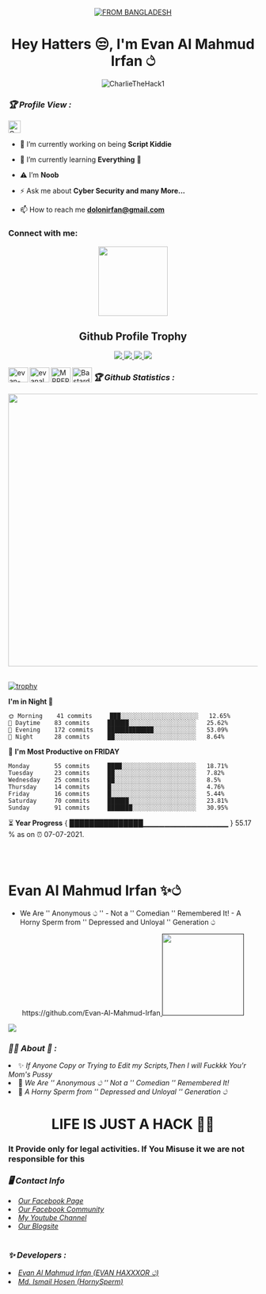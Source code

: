 
<p align="center">
<a href="#"><img title="FROM BANGLADESH" src="https://img.shields.io/badge/FROM-BANGLADESH-red?colorA=%23FF9933&colorB=%23138808&style=for-the-badge"></a>
</p>
<h1 align="center">Hey Hatters 😒, I'm Evan Al Mahmud Irfan ථ</h1>
<p align="center">  <img src="https://profile-counter.glitch.me/CharlieTheHack1/count.svg" alt="CharlieTheHack1"/></p>

<h3><b><i>🏆 Profile View :</i></b></h3>
<a href="https://github.com/Tech-abm"><img height="25" title="Counter" src="https://komarev.com/ghpvc/?username=Tech-abm&color=blueviolet&style=flat-square"></a>

<br>

- 🔭 I’m currently working on being **Script Kiddie**

- 🌱 I’m currently learning **Everything** 🥀

- ⚠️ I’m **Noob**

- ⚡ Ask me about **Cyber Security and many More...**

- 📫 How to reach me **dolonirfan@gmail.com**

### Connect with me:

<p align="center">
  <img width="140" src="https://user-images.githubusercontent.com/6661165/91657958-61b4fd00-eb00-11ea-9def-dc7ef5367e34.png" />  
  <h2 align="center">Github Profile Trophy</h2
  
</p>
<p align="center">
  <a href="https://github.com/ryo-ma/github-profile-trophy/issues">
    <img src="https://img.shields.io/github/issues/ryo-ma/github-profile-trophy"/> 
  </a>
  <a href="https://github.com/sacrobrent/github-profile-trophy/network/members">
    <img src="https://img.shields.io/github/forks/ryo-ma/github-profile-trophy"/> 
  </a>  
  <a href="https://github.com/sacrobrent/github-profile-trophy/stargazers">
    <img src="https://img.shields.io/github/stars/ryo-ma/github-profile-trophy"/> 
  </a>
    <a href="https://github.com/sacrobrent/github-profile-trophy/LICENSE">
    <img src="https://img.shields.io/github/license/ryo-ma/github-profile-trophy"/> 
  </a>
</p>

<p align="left">  <a href="https://in.linkedin.com/in/evan-al-mahmud-irfan-331648203" target="blank"><img align="left" src="https://cdn.jsdelivr.net/npm/simple-icons@3.0.1/icons/linkedin.svg" alt="evan-al-mahmud-irfan-3316482031" height="30" width="40" /></a>
<a href="https://instagram.com/evanalmahmud" target="blank"><img align="left" src="https://cdn.jsdelivr.net/npm/simple-icons@3.0.1/icons/instagram.svg" alt="evanalmahmud" height="30" width="40" /></a>
<a href="https://twitter.com/MRRFRKR1" target="blank"><img align="left" src="https://cdn.jsdelivr.net/npm/simple-icons@3.0.1/icons/twitter.svg" alt="MRRFRKR1" height="30" width="40" /></a>
<a href="https://youtube.com/c/Bastard 18°0.9" target="blank"><img align="left" src="https://cdn.jsdelivr.net/npm/simple-icons@3.0.1/icons/youtube.svg" alt="Bastard 18°0.9" height="30" width="40" /></a></p>
</p>

<h3><b><i>🏆 Github Statistics :</i></b></h3>
<a href="https://github.com/Evan-Al-Mahmud-Irfan"><img width=550 src="https://github-profile-trophy.vercel.app/?username=noobboss1&theme=dracula&no-frame=true&title=Followers,Stars,Commit,Repository,Issues"/></a>

<br />
<br />  


[![trophy](https://github-profile-trophy.vercel.app/?username=sacrobrent)](https://github.com/ryo-ma/github-profile-trophy)

<!--START_SECTION:waka-->
**I'm in Night 🦉** 

```text
🌞 Morning    41 commits     ███░░░░░░░░░░░░░░░░░░░░░░   12.65% 
🌆 Daytime    83 commits     ██████░░░░░░░░░░░░░░░░░░░   25.62% 
🌃 Evening    172 commits    █████████████░░░░░░░░░░░░   53.09% 
🌙 Night      28 commits     ██░░░░░░░░░░░░░░░░░░░░░░░   8.64%

```
📅 **I'm Most Productive on FRIDAY** 

```text
Monday       55 commits     ████░░░░░░░░░░░░░░░░░░░░░   18.71% 
Tuesday      23 commits     ██░░░░░░░░░░░░░░░░░░░░░░░   7.82% 
Wednesday    25 commits     ██░░░░░░░░░░░░░░░░░░░░░░░   8.5% 
Thursday     14 commits     █░░░░░░░░░░░░░░░░░░░░░░░░   4.76% 
Friday       16 commits     █░░░░░░░░░░░░░░░░░░░░░░░░   5.44% 
Saturday     70 commits     ██████░░░░░░░░░░░░░░░░░░░   23.81% 
Sunday       91 commits     ███████░░░░░░░░░░░░░░░░░░   30.95%

```


<!--END_SECTION:waka-->

⏳ **Year Progress** { ███████████████▁▁▁▁▁▁▁▁▁▁▁▁▁▁▁▁ } 55.17 % as on ⏰ 07-07-2021.


<br />
<br />

# Evan Al Mahmud Irfan ✨ථ
- We Are '' Anonymous ථ ''  - Not a '' Comedian '' Remembered It!  - A Horny Sperm from '' Depressed and Unloyal '' Generation ථ
<!-- Github README -->
<p align="center">https://github.com/Evan-Al-Mahmud-Irfan<a href="">
<img height="165" src="https://github-readme-stats.vercel.app/api?username=sacrobrent&show_icons=true&include_all_commits=true&theme=react&cache_seconds=3200&hide_border=true" /></a>

<a href="https://github.com/Evan-Al-Mahmud-Irfan"><img src="https://github-readme-stats.vercel.app/api/top-langs/?username=sacrobrent&layout=compact&theme=react&hide_border=true" />
</a></p>

<h3><b><i>🧚🍷️ About 🍷 :</i></b></h3>
<li> ✨ <i>If Anyone Copy or Trying to Edit my Scripts,Then I will Fuckkk You'r Mom's Pussy</i></li>
<li> 💛 <i>We Are '' Anonymous ථ ''
 Not a '' Comedian '' Remembered It!</i></li>
<li> 🤍 <i>A Horny Sperm from '' Depressed and Unloyal '' Generation ථ</i></li>

<h1 align="center">LIFE IS JUST A HACK 🍷🍷</h1>

<h3> It Provide only for legal activities. If You Misuse it we are not responsible for this</h3>
<h3><b><i>🖥️ Contact Info </i></b></h3>
<li>  <i><a href="https://www.facebook.com/Evan.Al.Mahmud.Irfan.Official.xDD/">Our Facebook Page </a></i></li>
<li>  <i><a href="https://www.facebook.com/groups/288654882980619/?ref=share">Our Facebook Community</a></i></li>
<li>  <i><a href="https://www.youtube.com/channel/UC6dFZt9XF245WWnF_LsPzRQ">My Youtube Channel</a></i></li>
<li>  <i><a href="https://evanalmahmudirfan.blogspot.com/?m=1">Our Blogsite</a></i></li>

<br>
<h3><b><i>✨ Developers :</i></b></h3>
<li> <i><a href="https://www.facebook.com/Hey.Son.Its.Your.Papppa.E8A6.A5.M2H6U3.I7F2N">Evan Al Mahmud Irfan (EVAN HAXXXOR ථ)</a></i></li>
<li>  <i><a href="https://www.facebook.com/E826.A5.M24683.I7326.O33icia55">Md. Ismail Hosen (HornySperm)</a></i></li>


